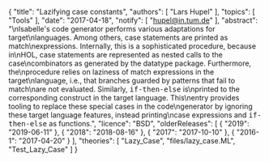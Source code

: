 {
    "title": "Lazifying case constants",
    "authors": [
        "Lars Hupel"
    ],
    "topics": [
        "Tools"
    ],
    "date": "2017-04-18",
    "notify": [
        "hupel@in.tum.de"
    ],
    "abstract": "\nIsabelle's code generator performs various adaptations for target\nlanguages. Among others, case statements are printed as match\nexpressions. Internally, this is a sophisticated procedure, because in\nHOL, case statements are represented as nested calls to the case\ncombinators as generated by the datatype package. Furthermore, the\nprocedure relies on laziness of match expressions in the target\nlanguage, i.e., that branches guarded by patterns that fail to match\nare not evaluated. Similarly, <tt>if-then-else</tt> is\nprinted to the corresponding construct in the target language. This\nentry provides tooling to replace these special cases in the code\ngenerator by ignoring these target language features, instead printing\ncase expressions and <tt>if-then-else</tt> as functions.",
    "licence": "BSD",
    "olderReleases": [
        {
            "2019": "2019-06-11"
        },
        {
            "2018": "2018-08-16"
        },
        {
            "2017": "2017-10-10"
        },
        {
            "2016-1": "2017-04-20"
        }
    ],
    "theories": [
        "Lazy_Case",
        "files/lazy_case.ML",
        "Test_Lazy_Case"
    ]
}